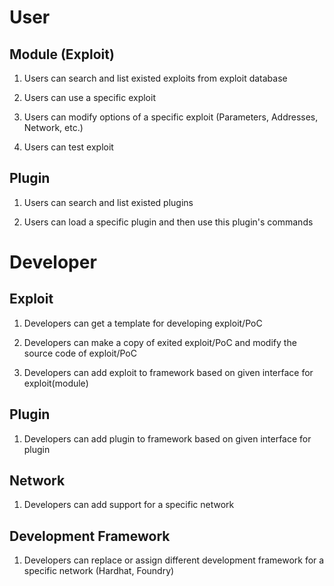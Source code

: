 # User

## Module (Exploit)

1. Users can search and list existed exploits from exploit database

2. Users can use a specific exploit

3. Users can modify options of a specific exploit (Parameters, Addresses, Network, etc.)
4. Users can test exploit

## Plugin

1. Users can search and list existed plugins

2. Users can load a specific plugin and then use this plugin's commands

   

# Developer

## Exploit

1. Developers can get a template for developing exploit/PoC

2. Developers can make a copy of exited exploit/PoC and modify the source code of exploit/PoC
3. Developers can add exploit to framework based on given interface for exploit(module)

## Plugin

1. Developers can add plugin to framework based on given interface for plugin

## Network

1. Developers can add support for a specific network

## Development Framework

1. Developers can replace or assign different development framework for a specific network (Hardhat, Foundry)